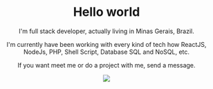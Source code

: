 <h1 align='center'>Hello world</h1>

<p align='center'>I'm full stack developer, actually living in Minas Gerais, Brazil.</p>
<p align='center'>I'm currently have been working with every kind of tech how ReactJS, NodeJs, PHP, Shell Script, Database SQL and NoSQL, etc.</p>

<p align='center'>If you want meet me or do a project with me, send a message.</p>

<p align='center'><a href="https://www.linkedin.com/in/lucasmagnorc/"><img src="https://img.shields.io/badge/linkedin-0077B5.svg?style=for-the-badge&logo=linkedin&logoColor=white"></a>
</p>
